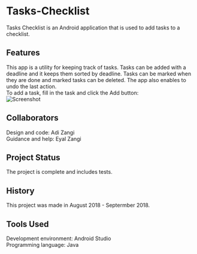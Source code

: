 # Tasks-Checklist
Tasks Checklist is an Android application that is used to add tasks to a checklist.

## Features
This app is a utility for keeping track of tasks. Tasks can be added with a deadline and it keeps them sorted by deadline. Tasks can be marked when they are done and marked tasks can be deleted. The app also enables to undo the last action. <br />
To add a task, fill in the task and click the Add button: <br />
![Screenshot](add_task.png)

## Collaborators
Design and code: Adi Zangi <br />
Guidance and help: Eyal Zangi

## Project Status
The project is complete and includes tests.

## History
This project was made in August 2018 - Septermber 2018.

## Tools Used
Development environment: Android Studio <br />
Programming language: Java
